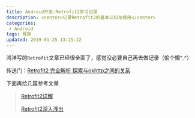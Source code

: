 ```yaml
---
title: Android开发-Retrofit2学习记录
description: <center>记录Retrofit2的基本认知与使用</center>
categories:
 - Android
tags: 框架
updated: 2019-01-25 13:25:22
---
```


鸿洋写的`Retrofit`文章已经很全面了，感觉没必要自己再去做记录（偷个懒^_^）

传送门：[Retrofit2 完全解析 探索与okhttp之间的关系](<https://blog.csdn.net/lmj623565791/article/details/51304204>)

下面再给几篇参考文章

> [Retrofit2详解](<https://blog.csdn.net/qq_36699930/article/details/80564850>)
>
> [Retrofit2深入浅出](<https://www.jianshu.com/p/f2644cc784f3>)

